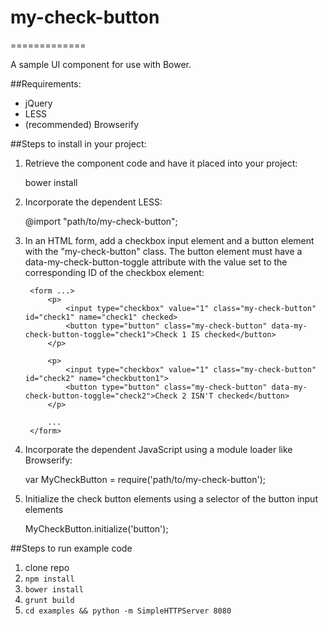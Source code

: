 # my-check-button
=============

A sample UI component for use with Bower.

##Requirements:
- jQuery
- LESS
- (recommended) Browserify

##Steps to install in your project:

1. Retrieve the component code and have it placed into your project:

    bower install <github url>

2. Incorporate the dependent LESS:

    @import "path/to/my-check-button";

3. In an HTML form, add a checkbox input element and a button element with the
   "my-check-button" class. The button element must have a
   data-my-check-button-toggle attribute with the value set to the
   corresponding ID of the checkbox element:

        <form ...>
            <p>
                <input type="checkbox" value="1" class="my-check-button" id="check1" name="check1" checked>
                <button type="button" class="my-check-button" data-my-check-button-toggle="check1">Check 1 IS checked</button>
            </p>

            <p>
                <input type="checkbox" value="1" class="my-check-button" id="check2" name="checkbutton1">
                <button type="button" class="my-check-button" data-my-check-button-toggle="check2">Check 2 ISN'T checked</button>
            </p>

            ...
        </form>

4. Incorporate the dependent JavaScript using a module loader like Browserify:

    var MyCheckButton = require('path/to/my-check-button');

5.  Initialize the check button elements using a selector of the button input elements

    MyCheckButton.initialize('button');


##Steps to run example code
1. clone repo
2. `npm install`
3. `bower install`
4. `grunt build`
5. `cd examples && python -m SimpleHTTPServer 8080`
